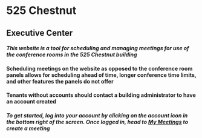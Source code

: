 # 525 Chestnut
## Executive Center
#### *This website is a tool for scheduling and managing meetings for use of the conference rooms in the 525 Chestnut building*

#### Scheduling meetings on the website as opposed to the conference room panels allows for scheduling ahead of time, longer conference time limits, and other features the panels do not offer

#### **Tenants without accounts should contact a building administrator to have an account created**

##### *To get started, log into your account by clicking on the account icon in the bottom right of the screen. Once logged in, head to [My Meetings](/manager) to create a meeting*